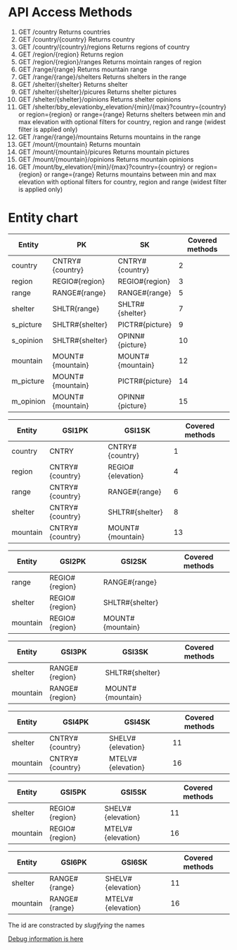 # API Access Methods

1. GET /country                         Returns countries
2. GET /country/{country}               Returns country
3. GET /country/{country}/regions       Returns regions of country
4. GET /region/{region}                 Returns region
5. GET /region/{region}/ranges          Returns mointain ranges of region
6. GET /range/{range}                   Returns mountain range
7. GET /range/{range}/shelters          Returns shelters in the range
8. GET /shelter/{shelter}               Returns shelter
9. GET /shelter/{shelter}/picures       Returns shelter pictures
10. GET /shelter/{shelter}/opinions     Returns shelter opinions
11. GET /shelter/bby_elevationby_elevation/{min}/{max}?country={country} or region={region} or range={range}
                                        Returns shelters between min and max elevation with optional filters for country, region and range (widest filter is applied only)
12. GET /range/{range}/mountains        Returns mountains in the range
13. GET /mount/{mountain}               Returns mountain
14. GET /mount/{mountain}/picures       Returns mountain pictures
15. GET /mount/{mountain}/opinions      Returns mountain opinions
16. GET /mount/by_elevation/{min}/{max}?country={country} or region={region} or range={range}
                                        Returns mountains between min and max elevation with optional filters for country, region and range (widest filter is applied only)

# Entity chart

| Entity     | PK                    | SK                 | Covered methods |
|------------|-----------------------|--------------------|-----------------|
| country    | CNTRY#{country}       | CNTRY#{country}    | 2               |
| region     | REGIO#{region}        | REGIO#{region}     | 3               |
| range      | RANGE#{range}         | RANGE#{range}      | 5               |
| shelter    | SHLTR{range}          | SHLTR#{shelter}    | 7               |
| s_picture  | SHLTR#{shelter}       | PICTR#{picture}    | 9               |
| s_opinion  | SHLTR#{shelter}       | OPINN#{picture}    | 10              |
| mountain   | MOUNT#{mountain}      | MOUNT#{mountain}   | 12              |
| m_picture  | MOUNT#{mountain}      | PICTR#{picture}    | 14              |
| m_opinion  | MOUNT#{mountain}      | OPINN#{picture}    | 15              |

| Entity     | GSI1PK                | GSI1SK             | Covered methods |
|------------|-----------------------|--------------------|-----------------|
| country    | CNTRY                 | CNTRY#{country}    | 1               |
| region     | CNTRY#{country}       | REGIO#{elevation}  | 4               |
| range      | CNTRY#{country}       | RANGE#{range}      | 6               |
| shelter    | CNTRY#{country}       | SHLTR#{shelter}    | 8              |
| mountain   | CNTRY#{country}       | MOUNT#{mountain}   | 13              |

| Entity     | GSI2PK                | GSI2SK             | Covered methods |
|------------|-----------------------|--------------------|-----------------|
| range      | REGIO#{region}        | RANGE#{range}      |                 |
| shelter    | REGIO#{region}        | SHLTR#{shelter}    |                 |
| mountain   | REGIO#{region}        | MOUNT#{mountain}   |                 |

| Entity     | GSI3PK                | GSI3SK             | Covered methods |
|------------|-----------------------|--------------------|-----------------|
| shelter    | RANGE#{region}        | SHLTR#{shelter}    |                 |
| mountain   | RANGE#{region}        | MOUNT#{mountain}   |                 |

| Entity     | GSI4PK                | GSI4SK             | Covered methods |
|------------|-----------------------|--------------------|-----------------|
| shelter    | CNTRY#{country}       | SHELV#{elevation}  | 11              |
| mountain   | CNTRY#{country}       | MTELV#{elevation}  | 16              |

| Entity     | GSI5PK                | GSI5SK             | Covered methods |
|------------|-----------------------|--------------------|-----------------|
| shelter    | REGIO#{region}        | SHELV#{elevation}  | 11              |
| mountain   | REGIO#{region}        | MTELV#{elevation}  | 16              |

| Entity     | GSI6PK                | GSI6SK             | Covered methods |
|------------|-----------------------|--------------------|-----------------|
| shelter    | RANGE#{range}         | SHELV#{elevation}  | 11              |
| mountain   | RANGE#{range}         | MTELV#{elevation}  | 16              |


The id are constracted by *slugifying* the names

[Debug information is here](Debug.md)